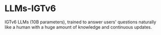 # LLMs-IGTv6
IGTv6 LLMs (10B parameters), trained to answer users' questions naturally like a human with a huge amount of knowledge and continuous updates.
